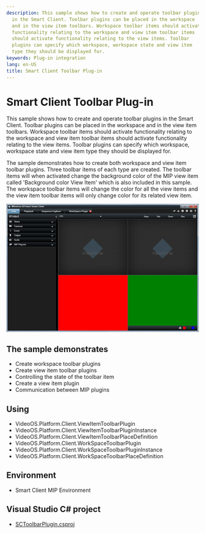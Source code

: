 ```yaml
---
description: This sample shows how to create and operate toolbar plugins
  in the Smart Client. Toolbar plugins can be placed in the workspace
  and in the view item toolbars. Workspace toolbar items should activate
  functionality relating to the workspace and view item toolbar items
  should activate functionality relating to the view items. Toolbar
  plugins can specify which workspace, workspace state and view item
  type they should be displayed for.
keywords: Plug-in integration
lang: en-US
title: Smart Client Toolbar Plug-in
---
```


# Smart Client Toolbar Plug-in

This sample shows how to create and operate toolbar plugins in the Smart
Client. Toolbar plugins can be placed in the workspace and in the view
item toolbars. Workspace toolbar items should activate functionality
relating to the workspace and view item toolbar items should activate
functionality relating to the view items. Toolbar plugins can specify
which workspace, workspace state and view item type they should be
displayed for.

The sample demonstrates how to create both workspace and view item
toolbar plugins. Three toolbar items of each type are created. The
toolbar items will when activated change the background color of the MIP
view item called 'Background color View Item' which is also included in
this sample. The workspace toolbar items will change the color for all
the view items and the view item toolbar items will only change color
for its related view item.

![](SCToolbar.png)

## The sample demonstrates

-   Create workspace toolbar plugins
-   Create view item toolbar plugins
-   Controlling the state of the toolbar item
-   Create a view item plugin
-   Communication between MIP plugins

## Using

-   VideoOS.Platform.Client.ViewItemToolbarPlugin
-   VideoOS.Platform.Client.ViewItemToolbarPluginInstance
-   VideoOS.Platform.Client.ViewItemToolbarPlaceDefinition
-   VideoOS.Platform.Client.WorkSpaceToolbarPlugin
-   VideoOS.Platform.Client.WorkSpaceToolbarPluginInstance
-   VideoOS.Platform.Client.WorkSpaceToolbarPlaceDefinition

## Environment

-   Smart Client MIP Environment

## Visual Studio C\# project

-   [SCToolbarPlugin.csproj](javascript:openLink('..\\\\PluginSamples\\\\SCToolbarPlugin\\\\SCToolbarPlugin.csproj');)
